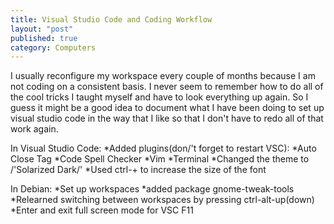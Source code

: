```yaml
---
title: Visual Studio Code and Coding Workflow   
layout: "post"
published: true
category: Computers
---
```


I usually reconfigure my workspace every couple of months because I am not coding on a consistent basis. I never seem to remember how to do all of the cool tricks I taught myself and have to look everything up again. So I guess it might be a good idea to document what I have been doing to set up visual studio code in the way that I like so that I don't have to redo all of that work again.

In Visual Studio Code:
*Added plugins(don/'t forget to restart VSC): 
    *Auto Close Tag
    *Code Spell Checker
    *Vim
    *Terminal
*Changed the theme to /'Solarized Dark/'
*Used ctrl-+ to increase the size of the font

In Debian:
*Set up workspaces
    *added package gnome-tweak-tools
    *Relearned switching between workspaces by pressing ctrl-alt-up(down)
    *Enter and exit full screen mode for VSC F11

